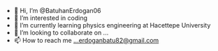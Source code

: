 - 👋 Hi, I’m @BatuhanErdogan06
- 👀 I’m interested in coding
- 🌱 I’m currently learning physics engineering at Hacettepe University
- 💞️ I’m looking to collaborate on ...
- 📫 How to reach me ...erdoganbatu82@gmail.com

<!---
BatuhanErdogan06/BatuhanErdogan06 is a ✨ special ✨ repository because its `README.md` (this file) appears on your GitHub profile.
You can click the Preview link to take a look at your changes.
--->
